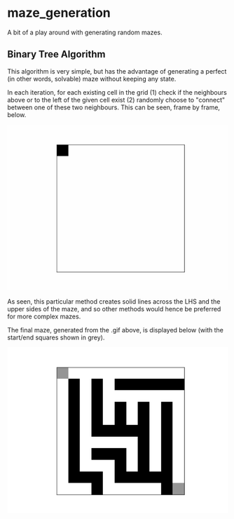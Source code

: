 # maze_generation
A bit of a play around with generating random mazes.

## Binary Tree Algorithm

This algorithm is very simple, but has the advantage of generating a perfect (in other words, solvable) maze without keeping any state.

In each iteration, for each existing cell in the grid (1) check if the neighbours above or to the left of the given cell exist (2) randomly choose to "connect" between one of these two neighbours. This can be seen, frame by frame, below.

![Alt Image text](figures/binary_tree_maze.gif)

As seen, this particular method creates solid lines across the LHS and the upper sides of the maze, and so other methods would hence be preferred for more complex mazes.

The final maze, generated from the .gif above, is displayed below (with the start/end squares shown in grey).

![Alt Image text](figures/final_maze.png)



